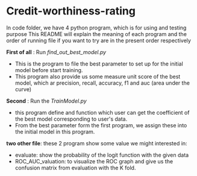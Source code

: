 # Credit-worthiness-rating
 
 In code folder, we have 4 python program, which is for using and testing purpose
 This README will explain the meaning of each program and the order of running file if you want to try are in the present order respectively

 **First of all** : Run *find_out_best_model.py*
 * This is the program to file the best parameter to set up for the initial model before start training.
 * This program also provide us some measure unit score of the best model, which ar precision, recall, accuracy, f1 and auc (area under the curve)

 **Second** : Run the *TrainModel.py*
 * this program define and function which user can get the coefficient of the best model corresponding to user's data.
 * From the best parameter form the first program, we assign these into the initial model in this program.

**two other file**: these 2 program show some value we might interested in:
* evaluate: show the probability of the logit function with the given data 
* ROC_AUC_valuation: to visualize the ROC graph and give us the confusion matrix from evaluation with the K fold.

